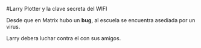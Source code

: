 #Larry Plotter y la clave secreta del WIFI

Desde que en Matrix hubo un **bug**, al escuela se encuentra asediada por un virus.

Larry debera luchar contra el con sus amigos.


